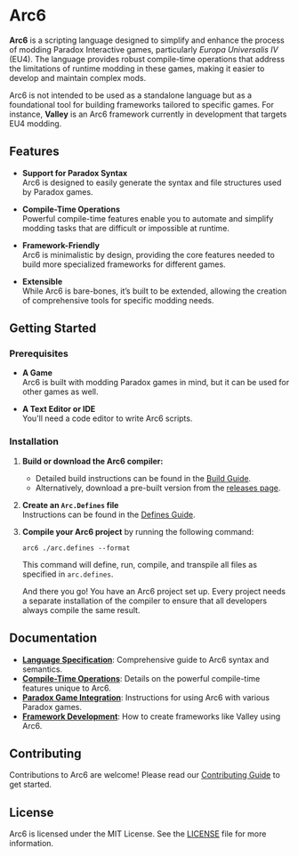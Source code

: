 # Arc6

**Arc6** is a scripting language designed to simplify and enhance the process of modding Paradox Interactive games, particularly *Europa Universalis IV* (EU4). The language provides robust compile-time operations that address the limitations of runtime modding in these games, making it easier to develop and maintain complex mods.

Arc6 is not intended to be used as a standalone language but as a foundational tool for building frameworks tailored to specific games. For instance, **Valley** is an Arc6 framework currently in development that targets EU4 modding.

## Features

- **Support for Paradox Syntax**  
  Arc6 is designed to easily generate the syntax and file structures used by Paradox games.

- **Compile-Time Operations**  
  Powerful compile-time features enable you to automate and simplify modding tasks that are difficult or impossible at runtime.

- **Framework-Friendly**  
  Arc6 is minimalistic by design, providing the core features needed to build more specialized frameworks for different games.

- **Extensible**  
  While Arc6 is bare-bones, it’s built to be extended, allowing the creation of comprehensive tools for specific modding needs.

## Getting Started

### Prerequisites

- **A Game**  
  Arc6 is built with modding Paradox games in mind, but it can be used for other games as well.

- **A Text Editor or IDE**  
  You'll need a code editor to write Arc6 scripts.

### Installation

1. **Build or download the Arc6 compiler:**
   - Detailed build instructions can be found in the [Build Guide](./docs/Build_Guide.md).
   - Alternatively, download a pre-built version from the [releases page](link-to-releases).

2. **Create an `Arc.Defines` file**  
   Instructions can be found in the [Defines Guide](./docs/Defines.md).

3. **Compile your Arc6 project** by running the following command:

   `arc6 ./arc.defines --format`
 
   This command will define, run, compile, and transpile all files as specified in `arc.defines`.
    
   And there you go! You have an Arc6 project set up. Every project needs a separate installation of the compiler to ensure that all developers always compile the same result.

## Documentation

- [**Language Specification**](./docs/Language_Specification.md): Comprehensive guide to Arc6 syntax and semantics.
- [**Compile-Time Operations**](./docs/Compile_Time_Operations.md): Details on the powerful compile-time features unique to Arc6.
- [**Paradox Game Integration**](./docs/Paradox_Game_Integration.md): Instructions for using Arc6 with various Paradox games.
- [**Framework Development**](./docs/Framework_Development.md): How to create frameworks like Valley using Arc6.

## Contributing

Contributions to Arc6 are welcome! Please read our [Contributing Guide](./CONTRIBUTING.md) to get started.

## License

Arc6 is licensed under the MIT License. See the [LICENSE](./LICENSE) file for more information.
